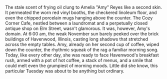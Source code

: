 The stale scent of frying oil clung to Amelia "Amy" Reyes like a second skin.  It permeated the worn red vinyl booths, the checkered linoleum floor, and even the chipped porcelain mugs hanging above the counter. The Cozy Corner Cafe, nestled between a laundromat and a perpetually closed antique shop on Elm Street, wasn't glamorous.  It was, however, Amy's domain.  At 6:00 am, the weak November sun barely peeked over the brick buildings of Havenwood, Illinois, casting long shadows that stretched across the empty tables.  Amy, already on her second cup of coffee, wiped down the counter, the rhythmic squeak of the rag a familiar morning song. Today, like every other day, she was ready to face Havenwood's breakfast rush, armed with a pot of hot coffee, a stack of menus, and a smile that could melt even the grumpiest of morning moods.  Little did she know, this particular Tuesday was about to be anything but ordinary.
